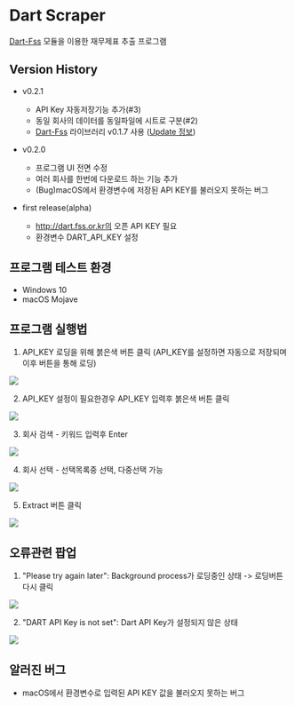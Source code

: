 # Dart Scraper

[Dart-Fss](https://github.com/josw123/dart-fss) 모듈을 이용한 재무제표 추출 프로그램

## Version History
- v0.2.1
  - API Key 자동저장기능 추가(#3)
  - 동일 회사의 데이터를 동일파일에 시트로 구분(#2)
  - [Dart-Fss](https://github.com/josw123/dart-fss) 라이브러리 v0.1.7 사용 ([Update 정보](https://github.com/josw123/dart-fss/releases))

- v0.2.0 
  - 프로그램 UI 전면 수정
  - 여러 회사를 한번에 다운로드 하는 기능 추가
  - (Bug)macOS에서 환경변수에 저장된 API KEY를 불러오지 못하는 버그


- first release(alpha)
  - http://dart.fss.or.kr의 오픈 API KEY 필요
  - 환경변수 DART_API_KEY 설정

## 프로그램 테스트 환경

-   Windows 10
-   macOS Mojave

## 프로그램 실행법

1. API_KEY 로딩을 위해 붉은색 버튼 클릭 (API_KEY를 설정하면 자동으로 저장되며 이후 버튼을 통해 로딩)

![](./img/loading.png)

2.  API_KEY 설정이 필요한경우 API_KEY 입력후 붉은색 버튼 클릭

![](./img/loading.png)

3. 회사 검색 - 키워드 입력후 Enter

![](./img/search.png)

4. 회사 선택 - 선택목록중 선택, 다중선택 가능

![](./img/select.png)

5. Extract 버튼 클릭

![](./img/extracting.png)

## 오류관련 팝업

1. "Please try again later": Background process가 로딩중인 상태 -> 로딩버튼 다시 클릭

![](./img/loading_error.png)

2. "DART API Key is not set": Dart API Key가 설정되지 않은 상태

![](./img/set_key.png)


## 알러진 버그
- macOS에서 환경변수로 입력된 API KEY 값을 불러오지 못하는 버그

